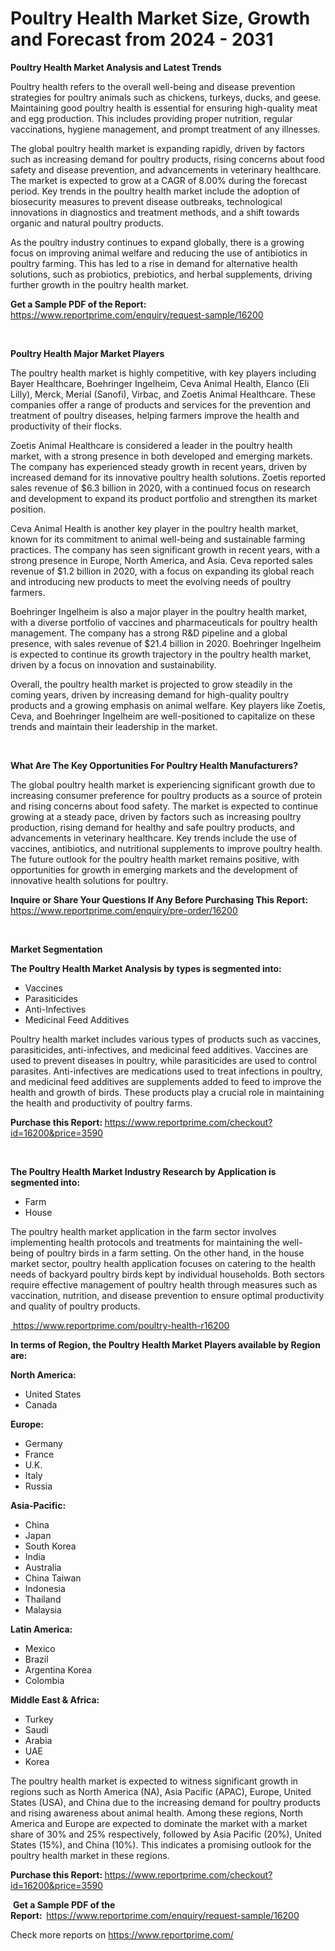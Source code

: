 <p><h1>Poultry Health Market Size, Growth and Forecast from 2024 - 2031</h1></p><p><strong>Poultry Health Market Analysis and Latest Trends</strong></p>
<p><p>Poultry health refers to the overall well-being and disease prevention strategies for poultry animals such as chickens, turkeys, ducks, and geese. Maintaining good poultry health is essential for ensuring high-quality meat and egg production. This includes providing proper nutrition, regular vaccinations, hygiene management, and prompt treatment of any illnesses.</p><p>The global poultry health market is expanding rapidly, driven by factors such as increasing demand for poultry products, rising concerns about food safety and disease prevention, and advancements in veterinary healthcare. The market is expected to grow at a CAGR of 8.00% during the forecast period. Key trends in the poultry health market include the adoption of biosecurity measures to prevent disease outbreaks, technological innovations in diagnostics and treatment methods, and a shift towards organic and natural poultry products.</p><p>As the poultry industry continues to expand globally, there is a growing focus on improving animal welfare and reducing the use of antibiotics in poultry farming. This has led to a rise in demand for alternative health solutions, such as probiotics, prebiotics, and herbal supplements, driving further growth in the poultry health market.</p></p>
<p><strong>Get a Sample PDF of the Report:&nbsp;</strong> <a href="https://www.reportprime.com/enquiry/request-sample/16200">https://www.reportprime.com/enquiry/request-sample/16200</a></p>
<p>&nbsp;</p>
<p><strong>Poultry Health Major Market Players</strong></p>
<p><p>The poultry health market is highly competitive, with key players including Bayer Healthcare, Boehringer Ingelheim, Ceva Animal Health, Elanco (Eli Lilly), Merck, Merial (Sanofi), Virbac, and Zoetis Animal Healthcare. These companies offer a range of products and services for the prevention and treatment of poultry diseases, helping farmers improve the health and productivity of their flocks.</p><p>Zoetis Animal Healthcare is considered a leader in the poultry health market, with a strong presence in both developed and emerging markets. The company has experienced steady growth in recent years, driven by increased demand for its innovative poultry health solutions. Zoetis reported sales revenue of $6.3 billion in 2020, with a continued focus on research and development to expand its product portfolio and strengthen its market position.</p><p>Ceva Animal Health is another key player in the poultry health market, known for its commitment to animal well-being and sustainable farming practices. The company has seen significant growth in recent years, with a strong presence in Europe, North America, and Asia. Ceva reported sales revenue of $1.2 billion in 2020, with a focus on expanding its global reach and introducing new products to meet the evolving needs of poultry farmers.</p><p>Boehringer Ingelheim is also a major player in the poultry health market, with a diverse portfolio of vaccines and pharmaceuticals for poultry health management. The company has a strong R&D pipeline and a global presence, with sales revenue of $21.4 billion in 2020. Boehringer Ingelheim is expected to continue its growth trajectory in the poultry health market, driven by a focus on innovation and sustainability.</p><p>Overall, the poultry health market is projected to grow steadily in the coming years, driven by increasing demand for high-quality poultry products and a growing emphasis on animal welfare. Key players like Zoetis, Ceva, and Boehringer Ingelheim are well-positioned to capitalize on these trends and maintain their leadership in the market.</p></p>
<p>&nbsp;</p>
<p><strong>What Are The Key Opportunities For Poultry Health Manufacturers?</strong></p>
<p><p>The global poultry health market is experiencing significant growth due to increasing consumer preference for poultry products as a source of protein and rising concerns about food safety. The market is expected to continue growing at a steady pace, driven by factors such as increasing poultry production, rising demand for healthy and safe poultry products, and advancements in veterinary healthcare. Key trends include the use of vaccines, antibiotics, and nutritional supplements to improve poultry health. The future outlook for the poultry health market remains positive, with opportunities for growth in emerging markets and the development of innovative health solutions for poultry.</p></p>
<p><strong>Inquire or Share Your Questions If Any Before Purchasing This Report:</strong> <a href="https://www.reportprime.com/enquiry/pre-order/16200">https://www.reportprime.com/enquiry/pre-order/16200</a></p>
<p>&nbsp;</p>
<p><strong>Market Segmentation</strong></p>
<p><strong>The Poultry Health Market Analysis by types is segmented into:</strong></p>
<p><ul><li>Vaccines</li><li>Parasiticides</li><li>Anti-Infectives</li><li>Medicinal Feed Additives</li></ul></p>
<p><p>Poultry health market includes various types of products such as vaccines, parasiticides, anti-infectives, and medicinal feed additives. Vaccines are used to prevent diseases in poultry, while parasiticides are used to control parasites. Anti-infectives are medications used to treat infections in poultry, and medicinal feed additives are supplements added to feed to improve the health and growth of birds. These products play a crucial role in maintaining the health and productivity of poultry farms.</p></p>
<p><strong>Purchase this Report:&nbsp;</strong><a href="https://www.reportprime.com/checkout?id=16200&price=3590">https://www.reportprime.com/checkout?id=16200&price=3590</a></p>
<p>&nbsp;</p>
<p><strong>The Poultry Health Market Industry Research by Application is segmented into:</strong></p>
<p><ul><li>Farm</li><li>House</li></ul></p>
<p><p>The poultry health market application in the farm sector involves implementing health protocols and treatments for maintaining the well-being of poultry birds in a farm setting. On the other hand, in the house market sector, poultry health application focuses on catering to the health needs of backyard poultry birds kept by individual households. Both sectors require effective management of poultry health through measures such as vaccination, nutrition, and disease prevention to ensure optimal productivity and quality of poultry products.</p></p>
<p><a href="https://www.reportprime.com/poultry-health-r16200">&nbsp;https://www.reportprime.com/poultry-health-r16200</a></p>
<p><strong>In terms of Region, the Poultry Health Market Players available by Region are:</strong></p>
<p>
    <p> <strong> North America: </strong>
        <ul>
            <li>United States</li>
            <li>Canada</li>
        </ul>
        </p> 
    <p> <strong> Europe: </strong>
        <ul>
            <li>Germany</li>
            <li>France</li>
            <li>U.K.</li>
            <li>Italy</li>
            <li>Russia</li>
        </ul>
        </p> 
    <p> <strong> Asia-Pacific: </strong>
        <ul>
            <li>China</li>
            <li>Japan</li>
            <li>South Korea</li>
            <li>India</li>
            <li>Australia</li>
            <li>China Taiwan</li>
            <li>Indonesia</li>
            <li>Thailand</li>
            <li>Malaysia</li>
        </ul>
        </p> 
    <p> <strong> Latin America: </strong>
        <ul>
            <li>Mexico</li>
            <li>Brazil</li>
            <li>Argentina Korea</li>
            <li>Colombia</li>
        </ul>
        </p> 
    <p> <strong> Middle East & Africa: </strong>
        <ul>
            <li>Turkey</li>
            <li>Saudi</li>
            <li>Arabia</li>
            <li>UAE</li>
            <li>Korea</li>
        </ul>
    </p>
    </p>
<p><p>The poultry health market is expected to witness significant growth in regions such as North America (NA), Asia Pacific (APAC), Europe, United States (USA), and China due to the increasing demand for poultry products and rising awareness about animal health. Among these regions, North America and Europe are expected to dominate the market with a market share of 30% and 25% respectively, followed by Asia Pacific (20%), United States (15%), and China (10%). This indicates a promising outlook for the poultry health market in these regions.</p></p>
<p><strong>Purchase this Report: </strong><a href="https://www.reportprime.com/checkout?id=16200&price=3590">https://www.reportprime.com/checkout?id=16200&price=3590</a></p>
<p>&nbsp;<strong>Get a Sample PDF of the Report:&nbsp;&nbsp;</strong><a href="https://www.reportprime.com/enquiry/request-sample/16200">https://www.reportprime.com/enquiry/request-sample/16200</a></p>
<p><strong></strong></p>
<p>Check more reports on <a href="https://www.reportprime.com/">https://www.reportprime.com/</a></p>